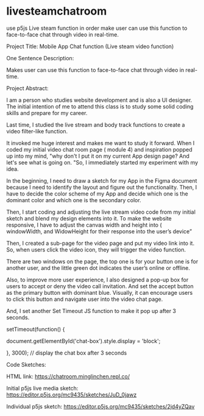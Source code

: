 # livesteamchatroom
use p5js Live steam function in order make user can use this function to face-to-face chat through video in real-time.

Project Title: Mobile App Chat function (Live steam video function)




One Sentence Description:

 

Makes user can use this function to face-to-face chat through video in real-time.

Project Abstract:

I am a person who studies website development and is also a UI designer. The initial intention of me to attend this class is to study some solid coding skills and prepare for my career.

 Last time, I studied the live stream and body track functions to create a video filter-like function.

 

It invoked me huge interest and makes me want to study it forward.  When I coded my initial video chat room page ( module 4) and inspiration popped up into my mind, "why don't I put it on my current App design page?  And let's see what is going on. "So, I immediately started my experiment with my idea.

In the beginning, I need to draw a sketch for my App in the Figma document because I need to identify the layout and figure out the functionality. Then, I have to decide the color scheme of my App and decide which one is the dominant color and which one is the secondary color.

Then, I start coding and adjusting the live stream video code from my initial sketch and blend my design elements into it. To make the website responsive, I have to adjust the canvas width and height into ( windowWidth, and WidowHeight for their response into the user’s device”

Then, I created a sub-page for the video page and put my video link into it. So, when users click the video icon, they will trigger the video function.

There are two windows on the page, the top one is for your button one is for another user, and the little green dot indicates the user’s online or offline.

 

Also, to improve more user experience, I also designed a pop-up box for users to accept or deny the video call invitation.  And set the accept button as the primary button with dominant blue. Visually, it can encourage users to click this button and navigate user into the video chat page.

And, I set another Set Timeout JS function to make it pop up after 3 seconds.

setTimeout(function() {

  document.getElementById('chat-box').style.display = 'block';

}, 3000); // display the chat box after 3 seconds


Code Sketches:

 

HTML link: https://chatroom.minglinchen.repl.co/

Initial p5js live media sketch: https://editor.p5js.org/mc9435/sketches/JuD_0jawz 

Individual p5js sketch:  https://editor.p5js.org/mc9435/sketches/2jd4yZQav

